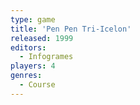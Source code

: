 ```yaml
---
type: game
title: 'Pen Pen Tri-Icelon'
released: 1999
editors: 
  - Infogrames
players: 4
genres:
  - Course
---
```


